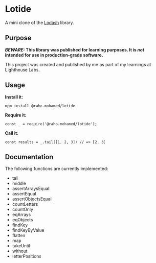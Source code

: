 # Lotide

A mini clone of the [Lodash](https://lodash.com) library.

## Purpose

**_BEWARE:_ This library was published for learning purposes. It is _not_ intended for use in production-grade software.**

This project was created and published by me as part of my learnings at Lighthouse Labs. 

## Usage

**Install it:**

`npm install @raho.mohamed/lotide`

**Require it:**

`const _ = require('@raho.mohamed/lotide');`

**Call it:**

`const results = _.tail([1, 2, 3]) // => [2, 3]`

## Documentation

The following functions are currently implemented:

* tail
* middle
* assertArraysEqual
* assertEqual
* assertObjectsEqual
* countLetters
* countOnly
* eqArrays
* eqObjects
* findKey
* findKeyByValue
* flatten
* map
* takeUntil
* without
* letterPositions

